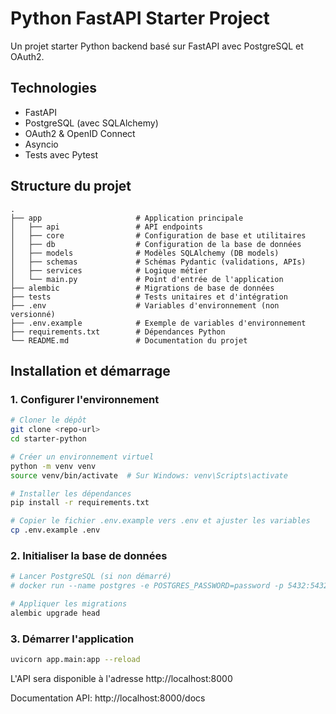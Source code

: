 # Python FastAPI Starter Project

Un projet starter Python backend basé sur FastAPI avec PostgreSQL et OAuth2.

## Technologies

- FastAPI
- PostgreSQL (avec SQLAlchemy)
- OAuth2 & OpenID Connect
- Asyncio
- Tests avec Pytest

## Structure du projet

```
.
├── app                     # Application principale
│   ├── api                 # API endpoints
│   ├── core                # Configuration de base et utilitaires
│   ├── db                  # Configuration de la base de données
│   ├── models              # Modèles SQLAlchemy (DB models)
│   ├── schemas             # Schémas Pydantic (validations, APIs)
│   ├── services            # Logique métier
│   └── main.py             # Point d'entrée de l'application
├── alembic                 # Migrations de base de données
├── tests                   # Tests unitaires et d'intégration
├── .env                    # Variables d'environnement (non versionné)
├── .env.example            # Exemple de variables d'environnement
├── requirements.txt        # Dépendances Python
└── README.md               # Documentation du projet
```

## Installation et démarrage

### 1. Configurer l'environnement

```bash
# Cloner le dépôt
git clone <repo-url>
cd starter-python

# Créer un environnement virtuel
python -m venv venv
source venv/bin/activate  # Sur Windows: venv\Scripts\activate

# Installer les dépendances
pip install -r requirements.txt

# Copier le fichier .env.example vers .env et ajuster les variables
cp .env.example .env
```

### 2. Initialiser la base de données

```bash
# Lancer PostgreSQL (si non démarré)
# docker run --name postgres -e POSTGRES_PASSWORD=password -p 5432:5432 -d postgres

# Appliquer les migrations
alembic upgrade head
```

### 3. Démarrer l'application

```bash
uvicorn app.main:app --reload
```

L'API sera disponible à l'adresse http://localhost:8000

Documentation API: http://localhost:8000/docs 